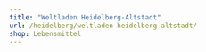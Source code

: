 ```yaml
---
title: "Weltladen Heidelberg-Altstadt"
url: /heidelberg/weltladen-heidelberg-altstadt/
shop: Lebensmittel
---
```

